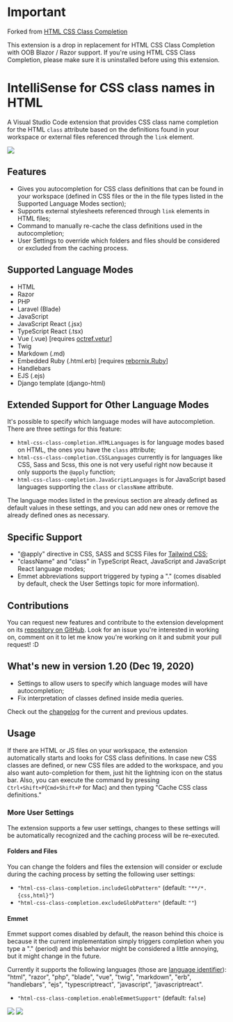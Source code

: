 # Important

Forked from [HTML CSS Class Completion](https://github.com/zignd/HTML-CSS-Class-Completion)

This extension is a drop in replacement for HTML CSS Class Completion with OOB Blazor / Razor support. If you're using HTML CSS Class Completion, please make sure it is uninstalled before using this extension.

# IntelliSense for CSS class names in HTML

A Visual Studio Code extension that provides CSS class name completion for the HTML `class` attribute based on the definitions found in your workspace or external files referenced through the `link` element.

![](https://i.imgur.com/5crMfTj.gif)

## Features

- Gives you autocompletion for CSS class definitions that can be found in your workspace (defined in CSS files or the in the file types listed in the Supported Language Modes section);
- Supports external stylesheets referenced through `link` elements in HTML files;
- Command to manually re-cache the class definitions used in the autocompletion;
- User Settings to override which folders and files should be considered or excluded from the caching process.

## Supported Language Modes

- HTML
- Razor
- PHP
- Laravel (Blade)
- JavaScript
- JavaScript React (.jsx)
- TypeScript React (.tsx)
- Vue (.vue) [requires [octref.vetur](https://marketplace.visualstudio.com/items?itemName=octref.vetur)]
- Twig
- Markdown (.md)
- Embedded Ruby (.html.erb) [requires [rebornix.Ruby](https://marketplace.visualstudio.com/items?itemName=rebornix.Ruby)]
- Handlebars
- EJS (.ejs)
- Django template (django-html)

## Extended Support for Other Language Modes

It's possible to specify which language modes will have autocompletion. There are three settings for this feature:

- `html-css-class-completion.HTMLLanguages` is for language modes based on HTML, the ones you have the `class` attribute;
- `html-css-class-completion.CSSLanguages` currently is for languages like CSS, Sass and Scss, this one is not very useful right now because it only supports the `@apply` function;
- `html-css-class-completion.JavaScriptLanguages` is for JavaScript based languages supporting the `class` or `className` attribute.

The language modes listed in the previous section are already defined as default values in these settings, and you can add new ones or remove the already defined ones as necessary.

## Specific Support

- "@apply" directive in CSS, SASS and SCSS Files for [Tailwind CSS](https://tailwindcss.com);
- "className" and "class" in TypeScript React, JavaScript and JavaScript React language modes;
- Emmet abbreviations support triggered by typing a "." (comes disabled by default, check the User Settings topic for more information).

## Contributions

You can request new features and contribute to the extension development on its [repository on GitHub](https://github.com/Zignd/HTML-CSS-Class-Completion/issues). Look for an issue you're interested in working on, comment on it to let me know you're working on it and submit your pull request! :D

## What's new in version 1.20 (Dec 19, 2020)

- Settings to allow users to specify which language modes will have autocompletion;
- Fix interpretation of classes defined inside media queries.

Check out the [changelog](https://github.com/zignd/HTML-CSS-Class-Completion/blob/master/CHANGELOG.md) for the current and previous updates.

## Usage

If there are HTML or JS files on your workspace, the extension automatically starts and looks for CSS class definitions. In case new CSS classes are defined, or new CSS files are added to the workspace, and you also want auto-completion for them, just hit the lightning icon on the status bar. Also, you can execute the command by pressing `Ctrl+Shift+P`(`Cmd+Shift+P` for Mac) and then typing "Cache CSS class definitions."

### More User Settings

The extension supports a few user settings, changes to these settings will be automatically recognized and the caching process will be re-executed.

#### Folders and Files

You can change the folders and files the extension will consider or exclude during the caching process by setting the following user settings:

- `"html-css-class-completion.includeGlobPattern"` (default: `"**/*.{css,html}"`)
- `"html-css-class-completion.excludeGlobPattern"` (default: `""`)

#### Emmet

Emmet support comes disabled by default, the reason behind this choice is because it the current implementation simply triggers completion when you type a "." (period) and this behavior might be considered a little annoying, but it might change in the future.

Currently it supports the following languages (those are [language identifier](https://code.visualstudio.com/docs/languages/identifiers#_known-language-identifiers)): "html", "razor", "php", "blade", "vue", "twig", "markdown", "erb", "handlebars", "ejs", "typescriptreact", "javascript", "javascriptreact".

- `"html-css-class-completion.enableEmmetSupport"` (default: `false`)

![](https://i.imgur.com/O7NjEUW.gif)
![](https://i.imgur.com/uyiXqMb.gif)
